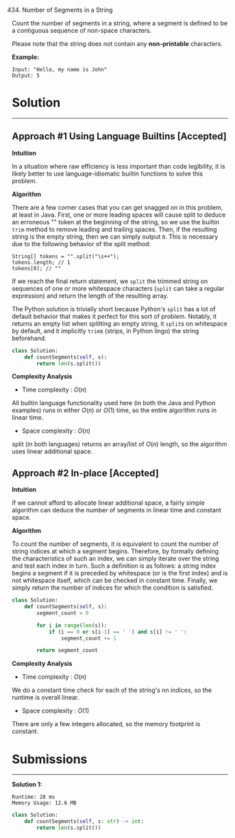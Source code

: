 434. Number of Segments in a String

Count the number of segments in a string, where a segment is defined to be a contiguous sequence of non-space characters.

Please note that the string does not contain any **non-printable** characters.

**Example:**
```
Input: "Hello, my name is John"
Output: 5
```

# Solution
---
## Approach #1 Using Language Builtins [Accepted]
**Intuition**

In a situation where raw efficiency is less important than code legibility, it is likely better to use language-idiomatic builtin functions to solve this problem.

**Algorithm**

There are a few corner cases that you can get snagged on in this problem, at least in Java. First, one or more leading spaces will cause split to deduce an erroneous "" token at the beginning of the string, so we use the builtin `trim` method to remove leading and trailing spaces. Then, if the resulting string is the empty string, then we can simply output `0`. This is necessary due to the following behavior of the split method:
```
String[] tokens = "".split("\s++");
tokens.length; // 1
tokens[0]; // ""
```
If we reach the final return statement, we `split` the trimmed string on sequences of one or more whitespace characters (`split` can take a regular expression) and return the length of the resulting array.

The Python solution is trivially short because Python's `split` has a lot of default behavior that makes it perfect for this sort of problem. Notably, it returns an empty list when splitting an empty string, it `split`s on whitespace by default, and it implicitly `trim`s (strips, in Python lingo) the string beforehand.

```python
class Solution:
    def countSegments(self, s):
        return len(s.split())
```

**Complexity Analysis**

* Time complexity : $O(n)$

All builtin language functionality used here (in both the Java and Python examples) runs in either $O(n)$ or $O(1)$ time, so the entire algorithm runs in linear time.

* Space complexity : $O(n)$

split (in both languages) returns an array/list of $O(n)$ length, so the algorithm uses linear additional space.

## Approach #2 In-place [Accepted]
**Intuition**

If we cannot afford to allocate linear additional space, a fairly simple algorithm can deduce the number of segments in linear time and constant space.

**Algorithm**

To count the number of segments, it is equivalent to count the number of string indices at which a segment begins. Therefore, by formally defining the characteristics of such an index, we can simply iterate over the string and test each index in turn. Such a definition is as follows: a string index begins a segment if it is preceded by whitespace (or is the first index) and is not whitespace itself, which can be checked in constant time. Finally, we simply return the number of indices for which the condition is satisfied.

```python
class Solution:
    def countSegments(self, s):
        segment_count = 0

        for i in range(len(s)):
            if (i == 0 or s[i-1] == ' ') and s[i] != ' ':
                segment_count += 1

        return segment_count
```

**Complexity Analysis**

* Time complexity : $O(n)$

We do a constant time check for each of the string's nn indices, so the runtime is overall linear.

* Space complexity : $O(1)$

There are only a few integers allocated, so the memory footprint is constant.

# Submissions
---
**Solution 1:**
```
Runtime: 28 ms
Memory Usage: 12.6 MB
```
```python
class Solution:
    def countSegments(self, s: str) -> int:
        return len(s.split())
```